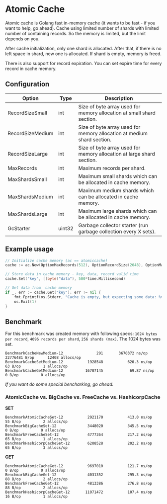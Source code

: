 # Atomic Cache

Atomic cache is Golang fast in-memory cache (it wants to be fast - if you want to help, go ahead). Cache using limited number of shards with limited number of containing records. So the memory is limited, but the limit depends on you.

After cache initialization, only one shard is allocated. After that, if there is no left space in shard, new one is allocated. If shard is empty, memory is freed.

There is also support for record expiration. You can set expire time for every record in cache memory.

## Configuration

| Option           | Type   | Description                                                            |
| ---------------- | ------ | ---------------------------------------------------------------------- |
| RecordSizeSmall  | int    | Size of byte array used for memory allocation at small shard section.  |
| RecordSizeMedium | int    | Size of byte array used for memory allocation at medium shard section. |
| RecordSizeLarge  | int    | Size of byte array used for memory allocation at large shard section.  |
| MaxRecords       | int    | Maximum records per shard.                                             |
| MaxShardsSmall   | int    | Maximum small shards which can be allocated in cache memory.           |
| MaxShardsMedium  | int    | Maximum medium shards which can be allocated in cache memory.          |
| MaxShardsLarge   | int    | Maximum large shards which can be allocated in cache memory.           |
| GcStarter        | uint32 | Garbage collector starter (run garbage collection every X sets).       |
	 
## Example usage

```go
// Initialize cache memory (ac == atomiccache)
cache := ac.New(OptionMaxRecords(512), OptionRecordSize(2048), OptionMaxShards(48))

// Store data in cache memory - key, data, record valid time
cache.Set("key", []byte("data"), 500*time.Millisecond)

// Get data from  cache memory
if _, err := cache.Get("key"); err != nil {
    fmt.Fprintf(os.Stderr, "Cache is empty, but expecting some data: %v", err)
    os.Exit(1)
}
```

## Benchmark

For this benchmark was created memory with following specs: `1024 bytes per record`, `4096 records per shard`, `256 shards (max)`. The 1024 bytes was set.

```
BenchmarkCacheNewMedium-12       	     291	   3670372 ns/op	22776481 B/op	   12408 allocs/op
BenchmarkCacheSetMedium-12       	 1928548	       620.3 ns/op	      63 B/op	       1 allocs/op
BenchmarkCacheGetMedium-12       	16707145	        69.87 ns/op	       0 B/op	       0 allocs/op
```

*If you want do some special bencharking, go ahead.*

### AtomicCache vs. BigCache vs. FreeCache vs. HashicorpCache

**SET**
```
BenchmarkAtomicCacheSet-12       	 2921170	       413.0 ns/op	      55 B/op	       2 allocs/op
BenchmarkBigCacheSet-12          	 3448020	       345.5 ns/op	       0 B/op	       0 allocs/op
BenchmarkFreeCacheSet-12         	 4777364	       217.2 ns/op	      65 B/op	       1 allocs/op
BenchmarkHashicorpCacheSet-12    	 6208528	       202.2 ns/op	      65 B/op	       3 allocs/op
```

**GET**
```
BenchmarkAtomicCacheGet-12       	 9697010	       121.7 ns/op	       0 B/op	       0 allocs/op
BenchmarkBigCacheGet-12          	 4031352	       295.3 ns/op	      88 B/op	       2 allocs/op
BenchmarkFreeCacheGet-12         	 4813386	       276.8 ns/op	      88 B/op	       2 allocs/op
BenchmarkHashicorpCacheGet-12    	11071472	       107.4 ns/op	      16 B/op	       1 allocs/op
```